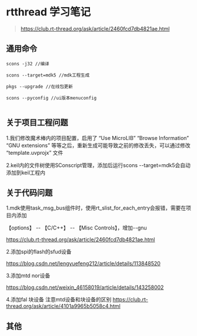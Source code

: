 # rtthread 学习笔记

> https://club.rt-thread.org/ask/article/2460fcd7db4821ae.html

## 通用命令

```shell
scons -j32 //编译

scons --target=mdk5 //mdk工程生成

pkgs --upgrade //在线包更新

scons --pyconfig //ui版本menuconfig


```




## 关于项目工程问题

1.我们修改魔术棒内的项目配置，启用了 “Use MicroLIB” “Browse Information” “GNU extensions” 等等之后，重新生成可能导致之前的修改丢失，可以通过修改 “template.uvprojx” 文件

2.keil内的文件树使用SConscript管理，添加后运行scons --target=mdk5会自动添加到keil工程内







## 关于代码问题

1.mdk使用task_msg_bus组件时，使用rt_slist_for_each_entry会报错，需要在项目内添加

【options】 -- 【C/C++】 -- 【Misc Controls】，增加--gnu

https://club.rt-thread.org/ask/article/2460fcd7db4821ae.html



2.添加spi的flash的sfud设备

https://blog.csdn.net/lengyuefeng212/article/details/113848520

3.添加mtd nor设备

https://blog.csdn.net/weixin_46158019/article/details/143258002

4.添加fal 块设备
注意mtd设备和块设备的区别
https://club.rt-thread.org/ask/article/4101a9965b5058c4.html



## 其他